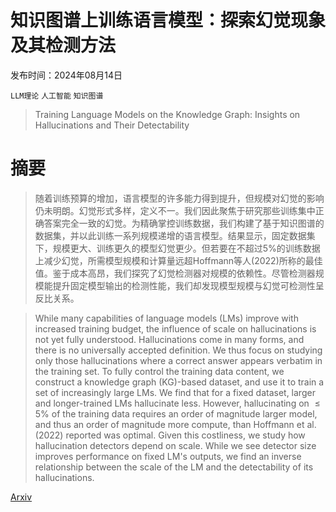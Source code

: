 # 知识图谱上训练语言模型：探索幻觉现象及其检测方法

发布时间：2024年08月14日

`LLM理论` `人工智能` `知识图谱`

> Training Language Models on the Knowledge Graph: Insights on Hallucinations and Their Detectability

# 摘要

> 随着训练预算的增加，语言模型的许多能力得到提升，但规模对幻觉的影响仍未明朗。幻觉形式多样，定义不一。我们因此聚焦于研究那些训练集中正确答案完全一致的幻觉。为精确掌控训练数据，我们构建了基于知识图谱的数据集，并以此训练一系列规模递增的语言模型。结果显示，固定数据集下，规模更大、训练更久的模型幻觉更少。但若要在不超过5%的训练数据上减少幻觉，所需模型规模和计算量远超Hoffmann等人(2022)所称的最佳值。鉴于成本高昂，我们探究了幻觉检测器对规模的依赖性。尽管检测器规模能提升固定模型输出的检测性能，我们却发现模型规模与幻觉可检测性呈反比关系。

> While many capabilities of language models (LMs) improve with increased training budget, the influence of scale on hallucinations is not yet fully understood. Hallucinations come in many forms, and there is no universally accepted definition. We thus focus on studying only those hallucinations where a correct answer appears verbatim in the training set. To fully control the training data content, we construct a knowledge graph (KG)-based dataset, and use it to train a set of increasingly large LMs. We find that for a fixed dataset, larger and longer-trained LMs hallucinate less. However, hallucinating on $\leq5$% of the training data requires an order of magnitude larger model, and thus an order of magnitude more compute, than Hoffmann et al. (2022) reported was optimal. Given this costliness, we study how hallucination detectors depend on scale. While we see detector size improves performance on fixed LM's outputs, we find an inverse relationship between the scale of the LM and the detectability of its hallucinations.

[Arxiv](https://arxiv.org/abs/2408.07852)
